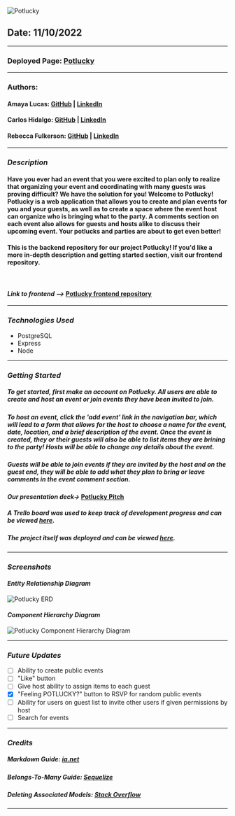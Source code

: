 ![Potlucky](https://i.imgur.com/O5OyXvg.jpg)

## **Date:** 11/10/2022

---

### **Deployed Page:** [Potlucky](https://feelingpotlucky.herokuapp.com/)

---

### **Authors:**

#### Amaya Lucas: [GitHub](https://github.com/ajluc/) | [LinkedIn](https://www.linkedin.com/in/amaya-lucas/)

#### Carlos Hidalgo: [GitHub](https://github.com/pancholo35) | [LinkedIn](https://www.linkedin.com/in/carlos-hidalgo-linkin/)

#### Rebecca Fulkerson: [GitHub](https://github.com/ralicynf) | [LinkedIn](https://www.linkedin.com/in/fulkersonrebecca/)

---

### **_Description_**

#### Have you ever had an event that you were excited to plan only to realize that organizing your event and coordinating with many guests was proving difficult? We have the solution for you! Welcome to Potlucky! Potlucky is a web application that allows you to create and plan events for you and your guests, as well as to create a space where the event host can organize who is bringing what to the party. A comments section on each event also allows for guests and hosts alike to discuss their upcoming event. Your potlucks and parties are about to get even better!

#### This is the backend repository for our project Potlucky! If you'd like a more in-depth description and getting started section, visit our frontend repository.

<br />

#### **_Link to frontend -->_** [Potlucky frontend repository](https://github.com/ralicynf/potlucky-front-end)

---

### **_Technologies Used_**

- PostgreSQL
- Express
- Node

---

### **_Getting Started_**

##### To get started, first make an account on Potlucky. All users are able to create and host an event or join events they have been invited to join.

##### To host an event, click the 'add event' link in the navigation bar, which will lead to a form that allows for the host to choose a name for the event, date, location, and a brief description of the event. Once the event is created, they or their guests will also be able to list items they are brining to the party! Hosts will be able to change any details about the event.

##### Guests will be able to join events if they are invited by the host and on the guest end, they will be able to add what they plan to bring or leave comments in the event comment section.

#### **_Our presentation deck->_** [Potlucky Pitch](https://docs.google.com/presentation/d/1FlvDBdRKWPrBIGKzEBvmOvhYfcvaCnxqlFYTfZ9O2nY/edit?usp=sharing)

##### A Trello board was used to keep track of development progress and can be viewed [here](https://trello.com/b/Vi9hiVsb/project-3-potlucky).

##### The project itself was deployed and can be viewed [here](https://feelingpotlucky.herokuapp.com/).

---

### **_Screenshots_**

#### _Entity Relationship Diagram_

![Potlucky ERD](https://i.imgur.com/Gnwm1lz.jpg)

#### _Component Hierarchy Diagram_

![Potlucky Component Hierarchy Diagram](https://i.imgur.com/iVJbH1m.png)

---

### **_Future Updates_**

- [ ] Ability to create public events
- [ ] "Like" button
- [ ] Give host ability to assign items to each guest
- [x] "Feeling POTLUCKY?" button to RSVP for random public events
- [ ] Ability for users on guest list to invite other users if given permissions by host
- [ ] Search for events

---

### **_Credits_**

##### Markdown Guide: [ia.net](https://ia.net/writer/support/general/markdown-guide)

##### Belongs-To-Many Guide: [Sequelize](https://sequelize.org/v3/docs/associations/#belongs-to-many-associations)

##### Deleting Associated Models: [Stack Overflow](https://stackoverflow.com/questions/44576191/error-update-or-delete-on-table-tablename-violates-foreign-key-constraint#:~:text=The%20error%20that%20you're,that%20you%20wanted%20to%20delete.)

---
